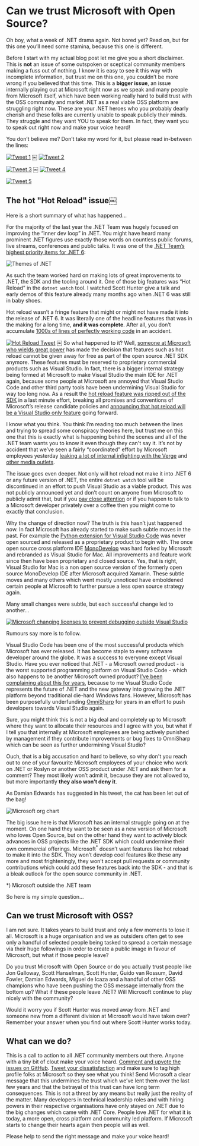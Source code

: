 <!--
    Tags: dotnet aspnet-core oss
-->

# Can we trust Microsoft with Open Source?

Oh boy, what a week of .NET drama again. Not bored yet? Read on, but for this one you’ll need some stamina, because this one is different.

Before I start with my actual blog post let me give you a short disclaimer. This is **not** an issue of some outspoken or sceptical community members making a fuss out of nothing. I know it is easy to see it this way with incomplete information, but trust me on this one, you couldn’t be more wrong if you believed that this time. This is a **bigger issue**, an issue internally playing out at Microsoft right now as we speak and many people from Microsoft itself, which have been working really hard to build trust with the OSS community and market .NET as a real viable OSS platform are struggling right now. These are your .NET heroes who you probably dearly cherish and these folks are currently unable to speak publicly their minds. They struggle and they want YOU to speak for them. In fact, they want you to speak out right now and make your voice heard!

You don’t believe me? Don’t take my word for it, but please read in-between the lines:

[![Tweet 1](https://cdn.dusted.codes/images/blog-posts/2021-10-23/tweet-1.png)](https://twitter.com/shanselman/status/1451376901579182082)
￼
[![Tweet 2](https://cdn.dusted.codes/images/blog-posts/2021-10-23/tweet-2.png)](https://twitter.com/shanselman/status/1451737603942739974)

[![Tweet 3](https://cdn.dusted.codes/images/blog-posts/2021-10-23/tweet-3.png)](https://twitter.com/davidfowl/status/1451759897708666881)
￼
[![Tweet 4](https://cdn.dusted.codes/images/blog-posts/2021-10-23/tweet-4.png)](https://twitter.com/DamianEdwards/status/1451015493872087045)

[![Tweet 5](https://cdn.dusted.codes/images/blog-posts/2021-10-23/tweet-5.png)](https://twitter.com/condrong/status/1451754645563457537)

## The hot "Hot Reload" issue￼

Here is a short summary of what has happened…

For the majority of the last year the .NET Team was hugely focused on improving the “inner dev loop” in .NET. You might have heard many prominent .NET figures use exactly those words on countless public forums, live streams, conferences and public talks. It was one of the [.NET Team’s highest priority items for .NET 6](https://themesof.net):

![Themes of .NET](https://cdn.dusted.codes/images/blog-posts/2021-10-23/themes-of-dotnet.png)

As such the team worked hard on making lots of great improvements to .NET, the SDK and the tooling around it. One of those big features was “Hot Reload” in the `dotnet watch` tool. I watched Scott Hunter give a talk and early demos of this feature already many months ago when .NET 6 was still in baby shoes.

Hot reload wasn’t a fringe feature that might or might not have made it into the release of .NET 6. It was literally one of the headline features that was in the making for a long time, **and it was complete**. After all, you don’t accumulate [1000s of lines of perfectly working code](https://github.com/dotnet/sdk/pull/22217) in an accident.

[![Hot Reload Tweet](https://cdn.dusted.codes/images/blog-posts/2021-10-23/hot-reload-tweet.png)](https://twitter.com/davidfowl/status/1392367324586418176?s=20)
￼
So what happened to it? Well, [someone at Microsoft who wields great power](https://www.linkedin.com/in/julia-liuson-6703441/) has made the decision that features such as hot reload cannot be given away for free as part of the open source .NET SDK anymore. These features must be reserved to proprietary commercial products such as Visual Studio. In fact, there is a bigger internal strategy being formed at Microsoft to make Visual Studio the main IDE for .NET again, because some people at Microsoft are annoyed that Visual Studio Code and other third party tools have been undermining Visual Studio for way too long now. As a result the [hot reload feature was ripped out of the SDK](https://github.com/dotnet/sdk/pull/22217) in a last minute effort, breaking all promises and conventions of Microsoft’s release candidate policies and [announcing that hot reload will be a Visual Studio only feature](https://devblogs.microsoft.com/dotnet/update-on-net-hot-reload-progress-and-visual-studio-2022-highlights/) going forward.

I know what you think. You think I’m reading too much between the lines and trying to spread some conspiracy theories here, but trust me on this one that this is exactly what is happening behind the scenes and all of the .NET team wants you to know it even though they can't say it. It’s not by accident that we’ve seen a fairly “coordinated” effort by Microsoft employees yesterday [leaking a lot of internal infighting with the Verge](https://www.theverge.com/2021/10/22/22740701/microsoft-dotnet-hot-reload-removal-decision-open-source) and [other media outlets](https://www.theregister.com/2021/10/22/microsoft_net_hot_reload_visual_studio/).

The issue goes even deeper. Not only will hot reload not make it into .NET 6 or any future version of .NET, the entire `dotnet watch` tool will be discontinued in an effort to push Visual Studio as a viable product. This was not publicly announced yet and don’t count on anyone from Microsoft to publicly admit that, but if you [pay close attention](https://github.com/dotnet/sdk/pull/22217/files#r733047263) or if you happen to talk to a Microsoft developer privately over a coffee then you might come to exactly that conclusion.

Why the change of direction now? The truth is this hasn’t just happened now. In fact Microsoft has already started to make such subtle moves in the past. For example the [Python extension for Visual Studio Code](https://marketplace.visualstudio.com/items?itemName=ms-python.vscode-pylance) was never open sourced and released as a proprietary product to begin with. The once open source cross platform IDE [MonoDevelop](https://www.monodevelop.com) was hard forked by Microsoft and rebranded as Visual Studio for Mac. All improvements and feature work since then have been proprietary and closed source. Yes, that is right, Visual Studio for Mac is a non open source version of the formerly open source MonoDevelop IDE after Microsoft acquired Xamarin. These subtle moves and many others which went mostly unnoticed have emboldened certain people at Microsoft to further pursue a less open source strategy again.

Many small changes were subtle, but each successful change led to another...

[![Microsoft changing licenses to prevent debugging outside Visual Studio](https://cdn.dusted.codes/images/blog-posts/2021-10-23/debugging-tweet.png)](https://twitter.com/hhariri/status/1451841350123597829?s=200)

Rumours say more is to follow.

Visual Studio Code has been one of the most successful products which Microsoft has ever released. It has become staple to every software developer around the globe. It was a success to everyone except Visual Studio. Have you ever noticed that .NET - a Microsoft owned product - is the worst supported programming platform on Visual Studio Code - which also happens to be another Microsoft owned product? [I’ve been complaining about this for years](https://dusted.codes/dotnet-for-beginners), because to me Visual Studio Code represents the future of .NET and the new gateway into growing the .NET platform beyond traditional die-hard Windows fans. However, Microsoft has been purposefully underfunding [OmniSharp](https://github.com/OmniSharp) for years in an effort to push developers towards Visual Studio again.

Sure, you might think this is not a big deal and completely up to Microsoft where they want to allocate their resources and I agree with you, but what if I tell you that internally at Microsoft employees are being actively punished by management if they contribute improvements or bug fixes to OmniSharp which can be seen as further undermining Visual Studio?

Ouch, that is a big accusation and hard to believe, so why don't you reach out to one of your favourite Microsoft employees of your choice who work on .NET or Roslyn or another OSS product under .NET and ask them for a comment? They most likely won’t admit it, because they are not allowed to, but more importantly **they also won’t deny it**.

As Damian Edwards has suggested in his tweet, the cat has been let out of the bag!

![Microsoft org chart](https://cdn.dusted.codes/images/blog-posts/2021-10-23/microsoft-org-chart.png)

The big issue here is that Microsoft has an internal struggle going on at the moment. On one hand they want to be seen as a new version of Microsoft who loves Open Source, but on the other hand they want to actively block advances in OSS projects like the .NET SDK which could undermine their own commercial offerings. Microsoft<sup>*</sup> doesn’t want features like hot reload to make it into the SDK. They won’t develop cool features like these any more and most frighteningly, they won’t accept pull requests or community contributions which could add these features back into the SDK - and that is a bleak outlook for the open source community in .NET.

*) Microsoft outside the .NET team

So here is my simple question…

## Can we trust Microsoft with OSS?

I am not sure. It takes years to build trust and only a few moments to lose it all. Microsoft is a huge organisation and we as outsiders often get to see only a handful of selected people being tasked to spread a certain message via their huge followings in order to create a public image in favour of Microsoft, but what if those people leave?

Do you trust Microsoft with Open Source or do you actually trust people like Jon Galloway, Scott Hanselman, Scott Hunter, Guido van Rossum, David Fowler, Damian Edwards, Miguel de Icaza and a handful of other OSS champions who have been pushing the OSS message internally from the bottom up? What if these people leave .NET? Will Microsoft continue to play nicely with the community?

Would it worry you if Scott Hunter was moved away from .NET and someone new from a different division at Microsoft would have taken over? Remember your answer when you find out where Scott Hunter works today.

## What can we do?

This is a call to action to all .NET community members out there. Anyone with a tiny bit of clout make your voice heard. [Comment and upvote the issues on GitHub](https://github.com/dotnet/sdk/issues/22247). [Tweet your dissatisfaction](https://twitter.com/haacked/status/1451580844578000898?s=20) and make sure to tag high profile folks at Microsoft so they see what you think! Send Microsoft a clear message that this undermines the trust which we’ve lent them over the last few years and that the betrayal of this trust can have long term consequences. This is not a threat by any means but really just the reality of the matter. Many developers in technical leadership roles and with hiring powers in their respective organisations have only stayed on .NET due to the big changes which came with .NET Core. People love .NET for what it is today, a more open, cross platform and community led platform. If Microsoft starts to change their hearts again then people will as well.

Please help to send the right message and make your voice heard!
